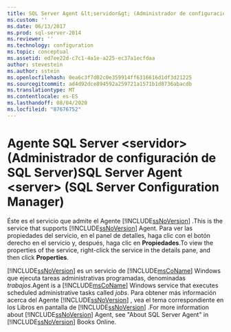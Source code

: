 ```yaml
---
title: SQL Server Agent &lt;servidor&gt; (Administrador de configuración de SQL Server) | Microsoft Docs
ms.custom: ''
ms.date: 06/13/2017
ms.prod: sql-server-2014
ms.reviewer: ''
ms.technology: configuration
ms.topic: conceptual
ms.assetid: ed7ee22d-c7c1-4a1e-a225-ec37a1ecfdaa
author: stevestein
ms.author: sstein
ms.openlocfilehash: 0ea6c3f7d02c0e359914ff6316616d1df3d21225
ms.sourcegitcommit: ad4d92dce894592a259721a1571b1d8736abacdb
ms.translationtype: MT
ms.contentlocale: es-ES
ms.lasthandoff: 08/04/2020
ms.locfileid: "87676752"
---
```

# <a name="sql-server-agent-ltservergt-sql-server-configuration-manager"></a><span data-ttu-id="01e0b-102">Agente SQL Server &lt;servidor&gt; (Administrador de configuración de SQL Server)</span><span class="sxs-lookup"><span data-stu-id="01e0b-102">SQL Server Agent &lt;server&gt; (SQL Server Configuration Manager)</span></span>
  <span data-ttu-id="01e0b-103">Éste es el servicio que admite el Agente [!INCLUDE[ssNoVersion](../../includes/ssnoversion-md.md)] .</span><span class="sxs-lookup"><span data-stu-id="01e0b-103">This is the service that supports [!INCLUDE[ssNoVersion](../../includes/ssnoversion-md.md)] Agent.</span></span> <span data-ttu-id="01e0b-104">Para ver las propiedades del servicio, en el panel de detalles, haga clic con el botón derecho en el servicio y, después, haga clic en **Propiedades**.</span><span class="sxs-lookup"><span data-stu-id="01e0b-104">To view the properties of the service, right-click the service in the details pane, and then click **Properties**.</span></span>  
  
 [!INCLUDE[ssNoVersion](../../includes/ssnoversion-md.md)] <span data-ttu-id="01e0b-105">es un servicio de [!INCLUDE[msCoName](../../includes/msconame-md.md)] Windows que ejecuta tareas administrativas programadas, denominadas *trabajos*.</span><span class="sxs-lookup"><span data-stu-id="01e0b-105">Agent is a [!INCLUDE[msCoName](../../includes/msconame-md.md)] Windows service that executes scheduled administrative tasks called *jobs*.</span></span> <span data-ttu-id="01e0b-106">Para obtener más información acerca del Agente [!INCLUDE[ssNoVersion](../../includes/ssnoversion-md.md)] , vea el tema correspondiente en los Libros en pantalla de [!INCLUDE[ssNoVersion](../../includes/ssnoversion-md.md)] .</span><span class="sxs-lookup"><span data-stu-id="01e0b-106">For more information about [!INCLUDE[ssNoVersion](../../includes/ssnoversion-md.md)] Agent, see "About SQL Server Agent" in [!INCLUDE[ssNoVersion](../../includes/ssnoversion-md.md)] Books Online.</span></span>  
  
  
